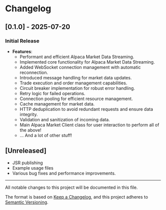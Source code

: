 # Changelog

## [0.1.0] - 2025-07-20

### Initial Release

- **Features**:
  - Performant and efficient Alpaca Market Data Streaming.
  - Implemented core functionality for Alpaca Market Data Streaming.
  - Added WebSocket connection management with automatic reconnection.
  - Introduced message handling for market data updates.
  - Trade execution and order management capabilities.
  - Circuit breaker implementation for robust error handling.
  - Retry logic for failed operations.
  - Connection pooling for efficient resource management.
  - Cache management for market data.
  - HTTP deduplication to avoid redundant requests and ensure data integrity.
  - Validation and sanitization of incoming data.
  - Main Alpaca Market Client class for user interaction to perform all of the above!
  - ... And a lot of other stuff!

## [Unreleased]

- JSR publishing
- Example usage files
- Various bug fixes and performance improvements.

---

All notable changes to this project will be documented in this file.

The format is based on [Keep a Changelog](https://keepachangelog.com/en/1.0.0/),
and this project adheres to [Semantic Versioning](https://semver.org/spec/v2.0.0.html).
